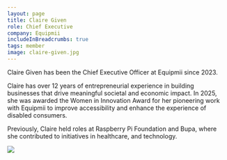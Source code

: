```yaml
---
layout: page
title: Claire Given
role: Chief Executive
company: Equipmii
includeInBreadcrumbs: true
tags: member
image: claire-given.jpg
---
```


<div class="govuk-grid-row">
  <div class="govuk-grid-column-two-thirds">
  
Claire Given has been the Chief Executive Officer at Equipmii since 2023.

Claire has over 12 years of entrepreneurial experience in building businesses that drive meaningful societal and economic impact. In 2025, she was awarded the Women in Innovation Award for her pioneering work with Equipmii to improve accessibility and enhance the experience of disabled consumers.

Previously, Claire held roles at Raspberry Pi Foundation and Bupa, where she contributed to initiatives in healthcare, and technology.

  </div>
  <div class="govuk-grid-column-one-third member-page-image"><img src="/images/{{image}}"/></div>
</div>
